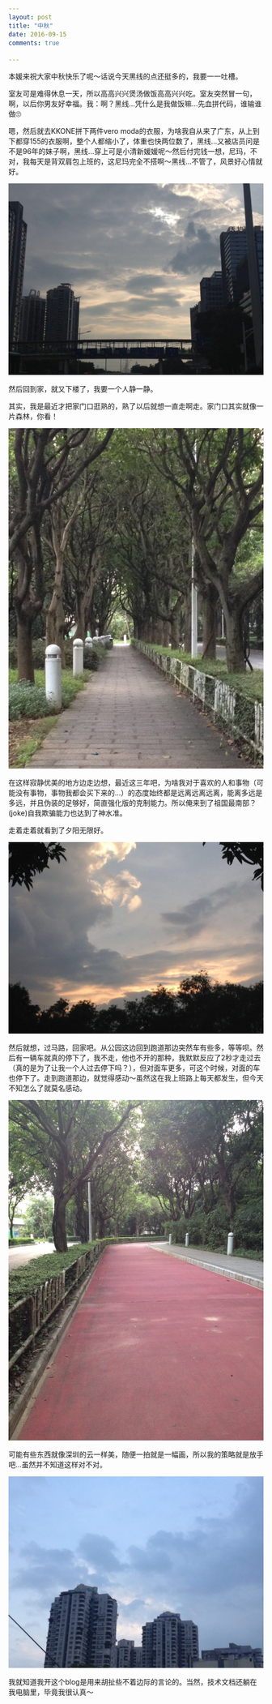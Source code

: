 ```yaml
---
layout: post
title: "中秋"
date: 2016-09-15
comments: true

---
```


本媛来祝大家中秋快乐了呢～话说今天黑线的点还挺多的，我要一一吐槽。

室友可是难得休息一天，所以高高兴兴煲汤做饭高高兴兴吃。室友突然冒一句，啊，以后你男友好幸福。我：啊？黑线...凭什么是我做饭嘛...先血拼代码，谁输谁做🙄

嗯，然后就去KKONE拼下两件vero moda的衣服，为啥我自从来了广东，从上到下都穿155的衣服啊，整个人都缩小了，体重也快两位数了，黑线...又被店员问是不是96年的妹子啊，黑线...穿上可是小清新媛媛呢～然后付完钱一想，尼玛，不对，我每天是背双肩包上班的，这尼玛完全不搭啊～黑线...不管了，风景好心情就好。

![alt tag](https://github.com/tomatoiscoding/tomatoiscoding.github.io/blob/master/assets/img/2066398915.jpg)

然后回到家，就又下楼了，我要一个人静一静。

其实，我是最近才把家门口逛熟的，熟了以后就想一直走啊走。家门口其实就像一片森林，你看！

![alt tag](https://github.com/tomatoiscoding/tomatoiscoding.github.io/blob/master/assets/img/906873466.jpg)

在这样寂静优美的地方边走边想，最近这三年吧，为啥我对于喜欢的人和事物（可能没有事物，事物我都会买下来的...）的态度始终都是远离远离远离，能离多远是多远，并且伪装的足够好，简直强化版的克制能力。所以俺来到了祖国最南部？(joke)自我欺骗能力也达到了神水准。

走着走着就看到了夕阳无限好。

![alt tag](https://github.com/tomatoiscoding/tomatoiscoding.github.io/blob/master/assets/img/1119937864.jpg)

然后就想，过马路，回家吧。从公园这边回到跑道那边突然车有些多，等等呗。然后有一辆车就真的停下了，我不走，他也不开的那种，我默默反应了2秒才走过去（真的是为了让我一个人过去停下吗？），但对面车更多，可这个时候，对面的车也停下了。走到跑道那边，就觉得感动～虽然这在我上班路上每天都发生，但今天不知怎么了就莫名感动。

![alt tag](https://github.com/tomatoiscoding/tomatoiscoding.github.io/blob/master/assets/img/1320932316.jpg)

可能有些东西就像深圳的云一样美，随便一拍就是一幅画，所以我的策略就是放手吧...虽然并不知道这样对不对。

![alt tag](https://github.com/tomatoiscoding/tomatoiscoding.github.io/blob/master/assets/img/1377858152.jpg)

我就知道我开这个blog是用来胡扯些不着边际的言论的。当然，技术文档还躺在我电脑里，毕竟我很认真～

